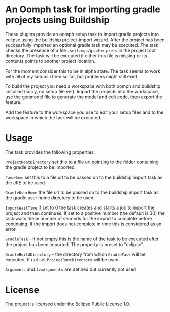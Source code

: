 
# An Oomph task for importing gradle projects using Buildship

These plugins provide an oomph setup task to import gradle projects into eclipse using the buildship project-import wizard.
After the project has been successfully imported an optional gradle task may be executed. The task checks the presence of 
a file `.settings/gradle.prefs` in the project root directory. The task will be executed if either this file is missing
or its contents points to another project location.

For the moment consider this to be in alpha state. The task seems to work with all of my setups i tried so far, but problems might still exist.

To build the project you need a workspace with both oomph and buildship installed (sorry, no setup file yet). 
Import the projects into the workspace, use the genmodel file to generate the model and edit code, then export the feature.

Add the feature to the workspace you use to edit your setup files and to the workspace in which the task will be executed.



# Usage

The task provides the following properties:

`ProjectRootDirectory` set this to a file url pointing to the folder containing the gradle project to be imported. 

`JavaHome` set this to a file url to be passed on to the buildship import task as the JRE to be used.

`GradleUserHome` the file url to be passed on to the buildship import task as the gradle user home directory to be used.

`ImportWaitTime` if set to 0 the task creates and starts a job to import the project and then continues. If set to a positive number (the default is 30) the task waits these number of seconds for the import to complete before continuing. If the import does not complete in time this is considered as an error.

`GradleTask` - if not empty this is the name of the task to be executed after the project has been imported. The property is preset to "eclipse".

`GradleBuildDirectory` - the directory from which `GradleTask` will be executed. If not set `ProjectRootDirectory` will be used.

`Arguments` and `JvmArguments` are defined but currently not used.


# License

The project is licensed under the Eclipse Public License 1.0.










